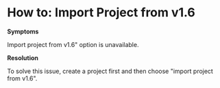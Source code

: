 # How to: Import Project from v1.6 #

**Symptoms**

Import project from v1.6" option is  unavailable. 

**Resolution**

To solve this issue, create a project first and then choose "import project from v1.6". 